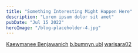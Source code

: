 ```yaml
---
title: "Something Interesting Might Happen Here"
description: "Lorem ipsum dolor sit amet"
pubDate: "Jul 15 2022"
heroImage: "/blog-placeholder-4.jpg"
---
```


[Kaewmanee Benjawanich](https://www.instagram.com/kaew0606_/)
[b.bumnyn.ubl](https://www.instagram.com/b.bumnyn.ubl/)
[warisara02](https://www.instagram.com/warisara02/)
